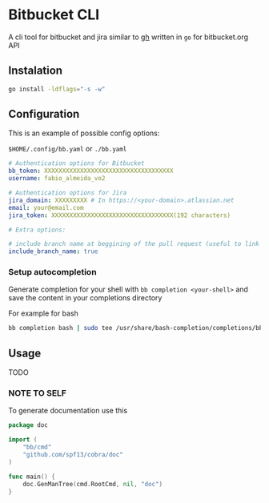 # Bitbucket CLI

A cli tool for bitbucket and jira similar to [gh](https://cli.github.com/) written in `go` for bitbucket.org API

## Instalation

```bash
go install -ldflags="-s -w"
```

## Configuration

This is an example of possible config options:

`$HOME/.config/bb.yaml` or `./bb.yaml`

```yaml
# Authentication options for Bitbucket
bb_token: XXXXXXXXXXXXXXXXXXXXXXXXXXXXXXXXXXXX
username: fabio_almeida_vo2

# Authentication options for Jira
jira_domain: XXXXXXXXX # In https://<your-domain>.atlassian.net
email: your@email.com
jira_token: XXXXXXXXXXXXXXXXXXXXXXXXXXXXXXXXXX(192 characters)

# Extra options:

# include branch name at beggining of the pull request (useful to link with jira tickets)
include_branch_name: true
```

### Setup autocompletion

Generate completion for your shell with `bb completion <your-shell>` and save the content in your completions directory

For example for bash

```bash
bb completion bash | sudo tee /usr/share/bash-completion/completions/bb.bash >/dev/null
```

## Usage

TODO



### NOTE TO SELF

To generate documentation use this

```go
package doc

import (
	"bb/cmd"
	"github.com/spf13/cobra/doc"
)

func main() {
	doc.GenManTree(cmd.RootCmd, nil, "doc")
}
```
